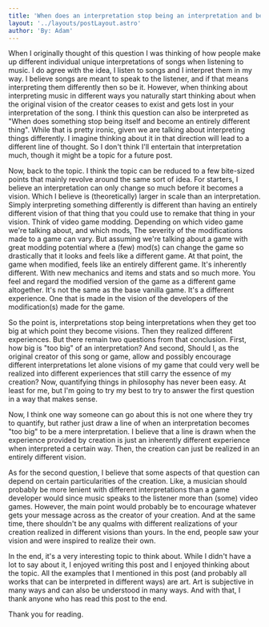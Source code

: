 ```yaml
---
title: 'When does an interpretation stop being an interpretation and become an entirely different vision?'
layout: '../layouts/postLayout.astro'
author: 'By: Adam'
---
```


When I originally thought of this question I was thinking of how people make up different individual unique interpretations of songs when listening to music. I do agree with the idea, I listen to songs and I interpret them in my way. I believe songs are meant to speak to the listener, and if that means interpreting them differently then so be it. However, when thinking about interpreting music in different ways you naturally start thinking about when the original vision of the creator ceases to exist and gets lost in your interpretation of the song. I think this question can also be interpreted as "When does something stop being itself and become an entirely different thing". While that is pretty ironic, given we are talking about interpreting things differently. I imagine thinking about it in that direction will lead to a different line of thought. So I don't think I'll entertain that interpretation much, though it might be a topic for a future post. 

Now, back to the topic. I think the topic can be reduced to a few bite-sized points that mainly revolve around the same sort of idea. For starters, I believe an interpretation can only change so much before it becomes a vision. Which I believe is (theoretically) larger in scale than an interpretation. Simply interpreting something differently is different than having an entirely different vision of that thing that you could use to remake that thing in your vision. Think of video game modding. Depending on which video game we're talking about, and which mods, The severity of the modifications made to a game can vary. But assuming we're talking about a game with great modding potential where a (few) mod(s) can change the game so drastically that it looks and feels like a different game. At that point, the game when modified, feels like an entirely different game. It's inherently different. With new mechanics and items and stats and so much more. You feel and regard the modified version of the game as a different game altogether. It's not the same as the base vanilla game. It's a different experience. One that is made in the vision of the developers of the modification(s) made for the game. 

So the point is, interpretations stop being interpretations when they get too big at which point they become visions. Then they realized different experiences. But there remain two questions from that conclusion. First, how big is "too big" of an interpretation? And second, Should I, as the original creator of this song or game, allow and possibly encourage different interpretations let alone visions of my game that could very well be realized into different experiences that still carry the essence of my creation? Now, quantifying things in philosophy has never been easy. At least for me, but I'm going to try my best to try to answer the first question in a way that makes sense.

Now, I think one way someone can go about this is not one where they try to quantify, but rather just draw a line of when an interpretation becomes "too big" to be a mere interpretation. I believe that a line is drawn when the experience provided by creation is just an inherently different experience when interpreted a certain way. Then, the creation can just be realized in an entirely different vision. 

As for the second question, I believe that some aspects of that question can depend on certain particularities of the creation. Like, a musician should probably be more lenient with different interpretations than a game developer would since music speaks to the listener more than (some) video games. However, the main point would probably be to encourage whatever gets your message across as the creator of your creation. And at the same time, there shouldn't be any qualms with different realizations of your creation realized in different visions than yours. In the end, people saw your vision and were inspired to realize their own.

In the end, it's a very interesting topic to think about. While I didn't have a lot to say about it, I enjoyed writing this post and I enjoyed thinking about the topic. All the examples that I mentioned in this post (and probably all works that can be interpreted in different ways) are art. Art is subjective in many ways and can also be understood in many ways. And with that, I thank anyone who has read this post to the end.

Thank you for reading.